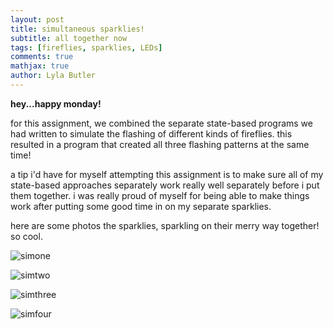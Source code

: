 ```yaml
---
layout: post
title: simultaneous sparklies!
subtitle: all together now
tags: [fireflies, sparklies, LEDs]
comments: true
mathjax: true
author: Lyla Butler
---
```


**hey...happy monday!**

for this assignment, we combined the separate state-based programs we had written to simulate the flashing of different kinds of fireflies. this resulted in a program that created all three flashing patterns at the same time!

a tip i'd have for myself attempting this assignment is to make sure all of my state-based approaches separately work really well separately before i put them together. i was really proud of myself for being able to make things work after putting some good time in on my separate sparklies.

here are some photos the sparklies, sparkling on their merry way together! so cool.

![simone](https://lylafbutler.github.io/assets/img/simone.jpeg)

![simtwo](https://lylafbutler.github.io/assets/img/simtwo.png)

![simthree](https://lylafbutler.github.io/assets/img/simthree.png)

![simfour](https://lylafbutler.github.io/assets/img/simfour.png)
